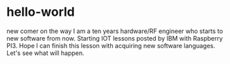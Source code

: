 # hello-world
new comer on the way
I am a ten years hardware/RF engineer who starts to new software from now. Starting IOT lessons posted by IBM with Raspberry PI3. Hope I can finish this lesson with acquiring new software languages. 
Let's see what will happen.
